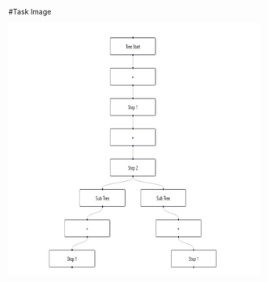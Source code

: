 #Task Image

<img src="https://github.com/Chy-Zaber-Bin-Zahid/Doplac-CRM-Task/blob/main/public/done.jpg" alt="Task Preview" width="500" height="500"/>
 
